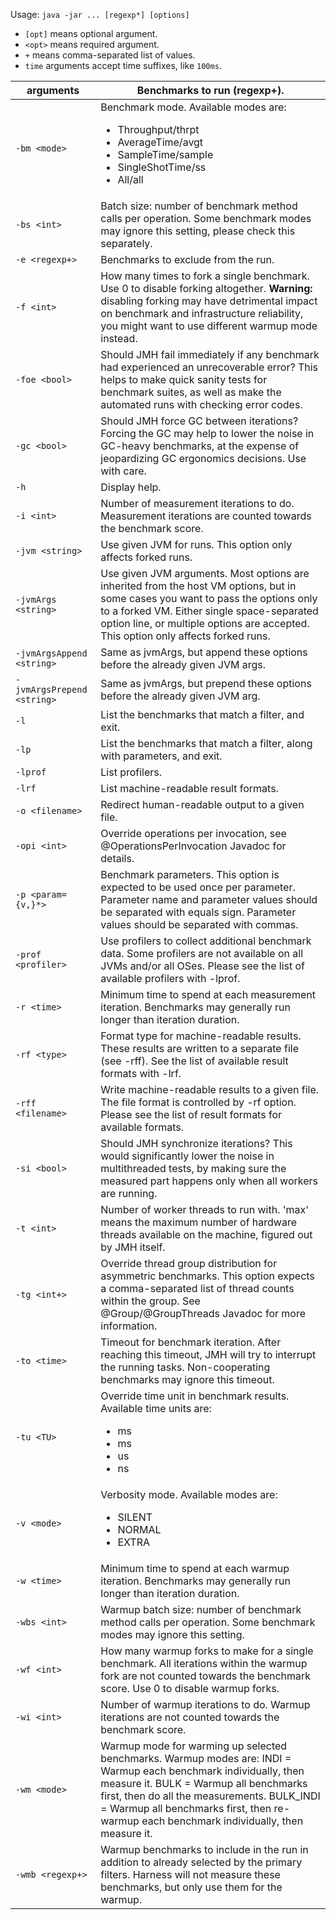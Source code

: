 Usage: `java -jar ... [regexp*] [options]`

 - `[opt]` means optional argument.
 - `<opt>` means required argument.
 - `+` means comma-separated list of values.
 - `time` arguments accept time suffixes, like `100ms`.

|arguments                  |Benchmarks to run (regexp+).                                 |
|---------------------------|-------------------------------------------------------------|
| `-bm <mode>`              |Benchmark mode. Available modes are: <ul><li>Throughput/thrpt<li>AverageTime/avgt<li>SampleTime/sample<li>SingleShotTime/ss<li>All/all</ul>|
| `-bs <int>`               |Batch size: number of benchmark method calls per operation. Some benchmark modes may ignore this setting, please check this separately.|
| `-e <regexp+>`            |Benchmarks to exclude from the run.|
| `-f <int>`                |How many times to fork a single benchmark. Use 0 to disable forking altogether. **Warning:** disabling forking may have detrimental impact on benchmark and infrastructure reliability, you might want to use different warmup mode instead.|
| `-foe <bool>`             |Should JMH fail immediately if any benchmark had experienced an unrecoverable error? This helps to make quick sanity tests for benchmark suites, as well as make the automated runs with checking error codes.|
| `-gc <bool>`              |Should JMH force GC between iterations? Forcing the GC may help to lower the noise in GC-heavy benchmarks, at the expense of jeopardizing GC ergonomics decisions. Use with care.|
| `-h`                      |Display help.|
| `-i <int>`                |Number of measurement iterations to do. Measurement iterations are counted towards the benchmark score.|
| `-jvm <string>`           |Use given JVM for runs. This option only affects forked runs.|
| `-jvmArgs <string>`       |Use given JVM arguments. Most options are inherited from the host VM options, but in some cases you want to pass the options only to a forked VM. Either single space-separated option line, or multiple options are accepted. This option only affects forked runs.|
| `-jvmArgsAppend <string>` |Same as jvmArgs, but append these options before the already given JVM args.|
| `-jvmArgsPrepend <string>`|Same as jvmArgs, but prepend these options before the already given JVM arg.|
| `-l`                      |List the benchmarks that match a filter, and exit.|
| `-lp`                     |List the benchmarks that match a filter, along with parameters, and exit.|
| `-lprof`                  |List profilers.|
| `-lrf`                    |List machine-readable result formats.|
| `-o <filename>`           |Redirect human-readable output to a given file.|
| `-opi <int>`              |Override operations per invocation, see @OperationsPerInvocation Javadoc for details.|
| `-p <param={v,}*>`        |Benchmark parameters. This option is expected to be used once per parameter. Parameter name and parameter values should be separated with equals sign. Parameter values should be separated with commas.|
| `-prof <profiler>`        |Use profilers to collect additional benchmark data. Some profilers are not available on all JVMs and/or all OSes. Please see the list of available profilers with -lprof.|
| `-r <time>`               |Minimum time to spend at each measurement iteration. Benchmarks may generally run longer than iteration duration.|
| `-rf <type>`              |Format type for machine-readable results. These results are written to a separate file (see -rff). See the list of available result formats with -lrf.|
| `-rff <filename>`         |Write machine-readable results to a given file. The file format is controlled by -rf option. Please see the list of result formats for available formats.|
| `-si <bool>`              |Should JMH synchronize iterations? This would significantly lower the noise in multithreaded tests, by making sure the measured part happens only when all workers are running.|
| `-t <int>`                |Number of worker threads to run with. 'max' means the maximum number of hardware threads available on the machine, figured out by JMH itself.|
| `-tg <int+>`              |Override thread group distribution for asymmetric benchmarks. This option expects a comma-separated list of thread counts within the group. See @Group/@GroupThreads Javadoc for more information.|
| `-to <time>`              |Timeout for benchmark iteration. After reaching this timeout, JMH will try to interrupt the running tasks. Non-cooperating benchmarks may ignore this timeout.|
| `-tu <TU>`                |Override time unit in benchmark results. Available time units are: <ul><li>ms<li>ms<li>us<li>ns</ul>|
| `-v <mode>`               |Verbosity mode. Available modes are: <ul><li>SILENT<li>NORMAL<li>EXTRA</ul>
| `-w <time>`               |Minimum time to spend at each warmup iteration. Benchmarks may generally run longer than iteration duration.|
| `-wbs <int>`              |Warmup batch size: number of benchmark method calls per operation. Some benchmark modes may ignore this setting.|
| `-wf <int>`               |How many warmup forks to make for a single benchmark. All iterations within the warmup fork are not counted towards the benchmark score. Use 0 to disable warmup forks.|
| `-wi <int>`               |Number of warmup iterations to do. Warmup iterations are not counted towards the benchmark score.|
| `-wm <mode>`              |Warmup mode for warming up selected benchmarks. Warmup modes are: INDI = Warmup each benchmark individually, then measure it. BULK = Warmup all benchmarks first, then do all the measurements. BULK_INDI = Warmup all benchmarks first, then re-warmup each benchmark individually, then measure it.|
| `-wmb <regexp+>`          |Warmup benchmarks to include in the run in addition to already selected by the primary filters. Harness will not measure these benchmarks, but only use them for the warmup.|


